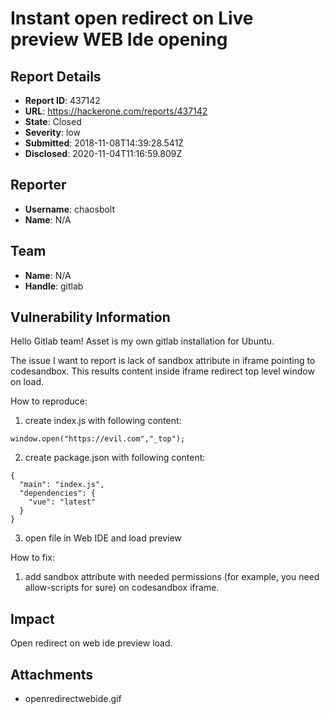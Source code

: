 # Instant open redirect on Live preview WEB Ide opening

## Report Details
- **Report ID**: 437142
- **URL**: https://hackerone.com/reports/437142
- **State**: Closed
- **Severity**: low
- **Submitted**: 2018-11-08T14:39:28.541Z
- **Disclosed**: 2020-11-04T11:16:59.809Z

## Reporter
- **Username**: chaosbolt
- **Name**: N/A

## Team
- **Name**: N/A
- **Handle**: gitlab

## Vulnerability Information
Hello Gitlab team! Asset is my own gitlab installation for Ubuntu.

The issue I want to report is lack of sandbox attribute in iframe pointing to codesandbox. This results content inside iframe redirect top level window on load.

How to reproduce:

1. create index.js with following content:
```
window.open("https://evil.com","_top");
```
2.  create package.json with following content:
```
{
  "main": "index.js",
  "dependencies": {
    "vue": "latest"
  }
}
```
3. open file in Web IDE and load preview

How to fix:

1. add sandbox attribute with needed permissions (for example, you need allow-scripts for sure) on codesandbox iframe.

## Impact

Open redirect on web ide preview load.

## Attachments
- openredirectwebide.gif
